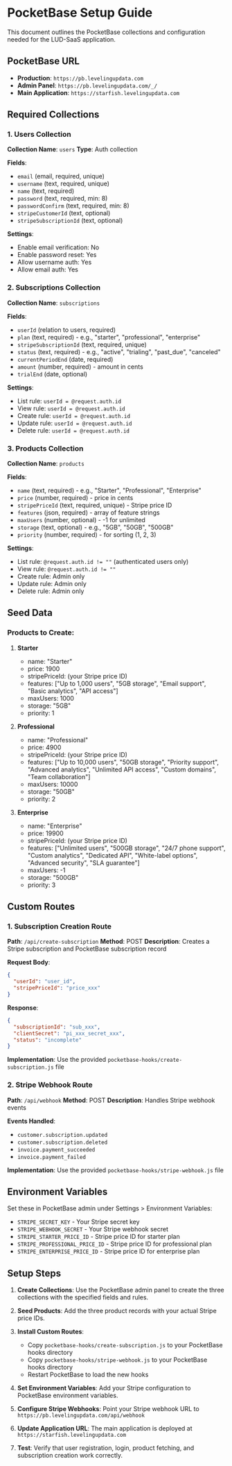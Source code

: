 # PocketBase Setup Guide

This document outlines the PocketBase collections and configuration needed for the LUD-SaaS application.

## PocketBase URL
- **Production**: `https://pb.levelingupdata.com`
- **Admin Panel**: `https://pb.levelingupdata.com/_/`
- **Main Application**: `https://starfish.levelingupdata.com`

## Required Collections

### 1. Users Collection
**Collection Name**: `users`
**Type**: Auth collection

**Fields**:
- `email` (email, required, unique)
- `username` (text, required, unique)
- `name` (text, required)
- `password` (text, required, min: 8)
- `passwordConfirm` (text, required, min: 8)
- `stripeCustomerId` (text, optional)
- `stripeSubscriptionId` (text, optional)

**Settings**:
- Enable email verification: No
- Enable password reset: Yes
- Allow username auth: Yes
- Allow email auth: Yes

### 2. Subscriptions Collection
**Collection Name**: `subscriptions`

**Fields**:
- `userId` (relation to users, required)
- `plan` (text, required) - e.g., "starter", "professional", "enterprise"
- `stripeSubscriptionId` (text, required, unique)
- `status` (text, required) - e.g., "active", "trialing", "past_due", "canceled"
- `currentPeriodEnd` (date, required)
- `amount` (number, required) - amount in cents
- `trialEnd` (date, optional)

**Settings**:
- List rule: `userId = @request.auth.id`
- View rule: `userId = @request.auth.id`
- Create rule: `userId = @request.auth.id`
- Update rule: `userId = @request.auth.id`
- Delete rule: `userId = @request.auth.id`

### 3. Products Collection
**Collection Name**: `products`

**Fields**:
- `name` (text, required) - e.g., "Starter", "Professional", "Enterprise"
- `price` (number, required) - price in cents
- `stripePriceId` (text, required, unique) - Stripe price ID
- `features` (json, required) - array of feature strings
- `maxUsers` (number, optional) - -1 for unlimited
- `storage` (text, optional) - e.g., "5GB", "50GB", "500GB"
- `priority` (number, required) - for sorting (1, 2, 3)

**Settings**:
- List rule: `@request.auth.id != ""` (authenticated users only)
- View rule: `@request.auth.id != ""`
- Create rule: Admin only
- Update rule: Admin only
- Delete rule: Admin only

## Seed Data

### Products to Create:
1. **Starter**
   - name: "Starter"
   - price: 1900
   - stripePriceId: (your Stripe price ID)
   - features: ["Up to 1,000 users", "5GB storage", "Email support", "Basic analytics", "API access"]
   - maxUsers: 1000
   - storage: "5GB"
   - priority: 1

2. **Professional**
   - name: "Professional"
   - price: 4900
   - stripePriceId: (your Stripe price ID)
   - features: ["Up to 10,000 users", "50GB storage", "Priority support", "Advanced analytics", "Unlimited API access", "Custom domains", "Team collaboration"]
   - maxUsers: 10000
   - storage: "50GB"
   - priority: 2

3. **Enterprise**
   - name: "Enterprise"
   - price: 19900
   - stripePriceId: (your Stripe price ID)
   - features: ["Unlimited users", "500GB storage", "24/7 phone support", "Custom analytics", "Dedicated API", "White-label options", "Advanced security", "SLA guarantee"]
   - maxUsers: -1
   - storage: "500GB"
   - priority: 3

## Custom Routes

### 1. Subscription Creation Route
**Path**: `/api/create-subscription`
**Method**: POST
**Description**: Creates a Stripe subscription and PocketBase subscription record

**Request Body**:
```json
{
  "userId": "user_id",
  "stripePriceId": "price_xxx"
}
```

**Response**:
```json
{
  "subscriptionId": "sub_xxx",
  "clientSecret": "pi_xxx_secret_xxx",
  "status": "incomplete"
}
```

**Implementation**: Use the provided `pocketbase-hooks/create-subscription.js` file

### 2. Stripe Webhook Route
**Path**: `/api/webhook`
**Method**: POST
**Description**: Handles Stripe webhook events

**Events Handled**:
- `customer.subscription.updated`
- `customer.subscription.deleted`
- `invoice.payment_succeeded`
- `invoice.payment_failed`

**Implementation**: Use the provided `pocketbase-hooks/stripe-webhook.js` file

## Environment Variables

Set these in PocketBase admin under Settings > Environment Variables:

- `STRIPE_SECRET_KEY` - Your Stripe secret key
- `STRIPE_WEBHOOK_SECRET` - Your Stripe webhook secret
- `STRIPE_STARTER_PRICE_ID` - Stripe price ID for starter plan
- `STRIPE_PROFESSIONAL_PRICE_ID` - Stripe price ID for professional plan
- `STRIPE_ENTERPRISE_PRICE_ID` - Stripe price ID for enterprise plan

## Setup Steps

1. **Create Collections**: Use the PocketBase admin panel to create the three collections with the specified fields and rules.

2. **Seed Products**: Add the three product records with your actual Stripe price IDs.

3. **Install Custom Routes**: 
   - Copy `pocketbase-hooks/create-subscription.js` to your PocketBase hooks directory
   - Copy `pocketbase-hooks/stripe-webhook.js` to your PocketBase hooks directory
   - Restart PocketBase to load the new hooks

4. **Set Environment Variables**: Add your Stripe configuration to PocketBase environment variables.

5. **Configure Stripe Webhooks**: Point your Stripe webhook URL to `https://pb.levelingupdata.com/api/webhook`

6. **Update Application URL**: The main application is deployed at `https://starfish.levelingupdata.com`

7. **Test**: Verify that user registration, login, product fetching, and subscription creation work correctly.

